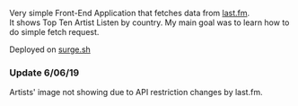 Very simple Front-End Application that fetches data from [last.fm](https://www.last.fm).
<br>
It shows Top Ten Artist Listen by country. 
My main goal was to learn how to do simple fetch request.

Deployed on [surge.sh](http://tasteful-attraction.surge.sh)

### Update 6/06/19
Artists' image not showing due to API restriction changes by last.fm.
